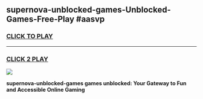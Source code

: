 
## supernova-unblocked-games-Unblocked-Games-Free-Play #aasvp
<h3>
<a href="https://us.freeplayer.one?title=supernova-unblocked-games&ref=9M">CLICK TO PLAY</a></h3>
<hr>

<h3>
<a href="https://us.freeplayer.one?title=supernova-unblocked-games&ref=9M">CLICK 2 PLAY</a>
  
</h3>

<a href="https://us.freeplayer.one?title=supernova-unblocked-games&ref=9M"><img src="https://clearcache.store/games.png"></a>


**supernova-unblocked-games games unblocked: Your Gateway to Fun and Accessible Online Gaming**
